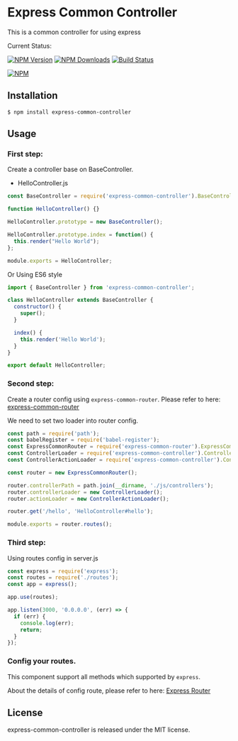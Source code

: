 # Express Common Controller

This is a common controller for using express

Current Status:

[![NPM Version](https://img.shields.io/npm/v/express-common-controller.svg)](https://npmjs.org/package/express-common-controller)
[![NPM Downloads](https://img.shields.io/npm/dm/express-common-controller.svg)](https://npmjs.org/package/express-common-controller)
[![Build Status](https://travis-ci.org/jsmodule/express-common-controller.svg?branch=master)](https://travis-ci.org/jsmodule/express-common-controller)

[![NPM](https://nodei.co/npm/express-common-controller.png?downloads=true&downloadRank=true&stars=true)](https://nodei.co/npm/express-common-controller/)

## Installation

```
$ npm install express-common-controller
```

## Usage

### First step:

Create a controller base on BaseController.

* HelloController.js

```js
const BaseController = require('express-common-controller').BaseController;

function HelloController() {}

HelloController.prototype = new BaseController();

HelloController.prototype.index = function() {
  this.render("Hello World");
};

module.exports = HelloController;
```

Or Using ES6 style

```js
import { BaseController } from 'express-common-controller';

class HelloController extends BaseController {
  constructor() {
    super();
  }

  index() {
    this.render('Hello World');
  }
}

export default HelloController;
```

### Second step:

Create a router config using `express-common-router`. Please refer to here: [express-common-router](https://www.npmjs.com/package/express-common-router)

We need to set two loader into router config.

```js
const path = require('path');
const babelRegister = require('babel-register');
const ExpressCommonRouter = require('express-common-router').ExpressCommonRouter;
const ControllerLoader = require('express-common-controller').ControllerLoader;
const ControllerActionLoader = require('express-common-controller').ControllerActionLoader;

const router = new ExpressCommonRouter();

router.controllerPath = path.join(__dirname, './js/controllers');
router.controllerLoader = new ControllerLoader();
router.actionLoader = new ControllerActionLoader();

router.get('/hello', 'HelloController#hello');

module.exports = router.routes();
```

### Third step:

Using routes config in server.js

```js
const express = require('express');
const routes = require('./routes');
const app = express();

app.use(routes);

app.listen(3000, '0.0.0.0', (err) => {
  if (err) {
    console.log(err);
    return;
  }
});

```

### Config your routes.

This component support all methods which supported by `express`.

About the details of config route, please refer to here: [Express Router](http://www.expressjs.com.cn/guide/routing.html)

## License

express-common-controller is released under the MIT license.
